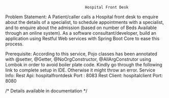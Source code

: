                                        Hospital Front Desk
Problem Statement:
A Patient/caller calls a Hospital front desk to enquire about the details of a specialist, to schedule appointments with a specialist, and to enquire about the admission (based on number of Beds Available through an online system). As a software consultant/developer, build an application using Restful Web services with Spring Boot Core to ease this process.  

Prerequisite:
According to this service, Pojo classes has been annotated with @setter, @Getter, @NoOrgConstructor, @AllArgConstrutor using Lombok in order to avoid boiler plate code. Kindly go through the following link to complete setup in IDE. Otherwise it might throw an error.
Service Info:
Rest Api: hospitalfrontdesk
Port : 8083
Rest Client: hospitalclient
Port: 8080

/* Details available in documentation */
